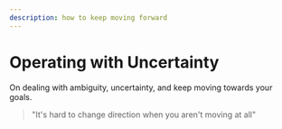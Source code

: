 ```yaml
---
description: how to keep moving forward
---
```


# Operating with Uncertainty

On dealing with ambiguity, uncertainty, and keep moving towards your goals.

> "It's hard to change direction when you aren't moving at all"



